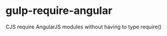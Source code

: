 gulp-require-angular
=========================

CJS require AngularJS modules without having to type require()
